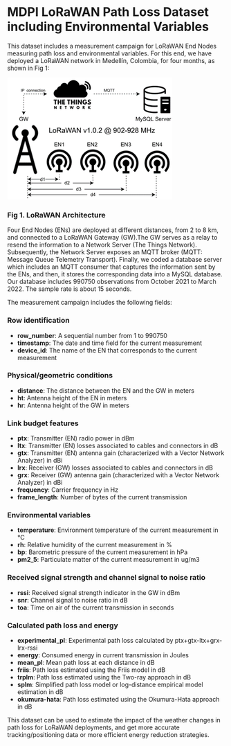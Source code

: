 # MDPI LoRaWAN Path Loss Dataset including Environmental Variables
This dataset includes a measurement campaign for LoRaWAN End Nodes measuring path loss and environmental variables. For this end, we have deployed a LoRaWAN network in Medellín, Colombia, for four months, as shown in Fig 1:

![alt text](https://github.com/magonzalezudem/MDPI_LoRaWAN_Dataset_With_Environmental_Variables/blob/main/Architecture.png)
### Fig 1. LoRaWAN Architecture

Four End Nodes (ENs) are deployed at different distances, from 2 to 8 km, and connected to a LoRaWAN Gateway (GW).The GW serves as a relay to resend the information to a Network Server (The Things Network). Subsequently, the Network Server exposes an MQTT broker (MQTT: Message Queue Telemetry Transport). Finally, we coded a database server which includes an MQTT consumer that captures the information sent by the ENs, and then, it stores the corresponding data into a MySQL database. Our database includes 990750 observations from October 2021 to March 2022. The sample rate is about 15 seconds.

The measurement campaign includes the following fields:

### Row identification
- **row_number**: A sequential number from 1 to 990750
- **timestamp**: The date and time field for the current measurement
- **device_id**: The name of the EN that corresponds to the current measurement
### Physical/geometric conditions
- **distance**: The distance between the EN and the GW in meters
- **ht**: Antenna height of the EN in meters
- **hr**: Antenna height of the GW in meters
### Link budget features
- **ptx**: Transmitter (EN) radio power in dBm
- **ltx**: Transmitter (EN) losses associated to cables and connectors in dB
- **gtx**: Transmitter (EN) antenna gain (characterized with a Vector Network Analyzer) in dBi
- **lrx**: Receiver (GW) losses associated to cables and connectors in dB
- **grx**: Receiver (GW) antenna gain (characterized with a Vector Network Analyzer) in dBi
- **frequency**: Carrier frequency in Hz
- **frame_length**: Number of bytes of the current transmission
### Environmental variables
- **temperature**: Environment temperature of the current measurement in °C
- **rh**: Relative humidity of the current measurement in %
- **bp**: Barometric pressure of the current measurement in hPa
- **pm2_5**: Particulate matter of the current measurement in ug/m3
### Received signal strength and channel signal to noise ratio
- **rssi**: Received signal strength indicator in the GW in dBm
- **snr**: Channel signal to noise ratio in dB
- **toa**: Time on air of the current transmission in seconds
### Calculated path loss and energy
- **experimental_pl**: Experimental path loss calculated by ptx+gtx-ltx+grx-lrx-rssi
- **energy**: Consumed energy in current transmission in Joules
- **mean_pl**: Mean path loss at each distance in dB
- **friis**: Path loss estimated using the Friis model in dB
- **trplm**: Path loss estimated using the Two-ray approach in dB
- **splm**: Simplified path loss model or log-distance empirical model estimation in dB
- **okumura-hata**: Path loss estimated using the Okumura-Hata approach in dB

This dataset can be used to estimate the impact of the weather changes in path loss for LoRaWAN deployments, and get more accurate tracking/positioning data or more efficient energy reduction strategies.
